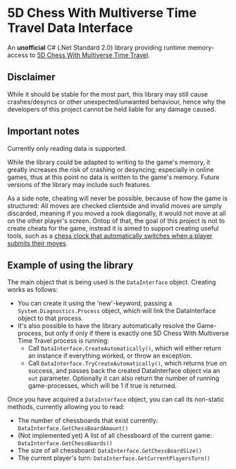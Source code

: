# 5D Chess With Multiverse Time Travel Data Interface

An **unofficial** C# (.Net Standard 2.0) library providing runtime memory-access to [5D Chess With Multiverse Time Travel](https://store.steampowered.com/app/1349230/5D_Chess_With_Multiverse_Time_Travel/).

## Disclaimer
While it should be stable for the most part, this library may still cause crashes/desyncs or other unexpected/unwanted behaviour, hence why the developers of this project cannot be held liable for any damage caused.


## Important notes
Currently only reading data is supported. 

While the library could be adapted to writing to the game's memory, it greatly increases the risk of crashing or desyncing; especially in online games, thus at this point no data is written to the game's memory. 
Future versions of the library may include such features. 

As a side note, cheating will never be possible, because of how the game is structured: 
All moves are checked clientside and invalid moves are simply discarded, meaning if you moved a rook diagonally, it would not move at all on the other player's screen.
Ontop of that, the goal of this project is not to create cheats for the game, instead it is aimed to support creating useful tools, such as a [chess clock that automatically switches when a player submits their moves](https://github.com/GHXX/FiveDChessClock).

## Example of using the library

The main object that is being used is the `DataInterface` object. Creating works as follows:

* You can create it using the 'new'-keyword, passing a `System.Diagnostics.Process` object, which will link the DataInterface object to that process.
* It's also possible to have the library automatically resolve the Game-process, but only if only if there is exactly one 5D Chess With Multiverse Time Travel process is running:
  * Call `DataInterface.CreateAutomatically()`, which will either return an instance if everything worked, or throw an exception.
  * Call `DataInterface.TryCreateAutomatically()`, which returns true on success, and passes back the created DataInterface object via an `out` parameter. Optionally it can also return the number of running game-processes, which will be 1 if true is returned.
  
Once you have acquired a `DataInterface` object, you can call its non-static methods, currently allowing you to read:
* The number of chessboards that exist currently: `DataInterface.GetChessBoardAmount()`
* (Not implemented yet) A list of all chessboard of the current game: `DataInterface.GetChessBoards()`
* The size of all chessboard: `DataInterface.GetChessBoardSize()`
* The current player's turn: `DataInterface.GetCurrentPlayersTurn()`
